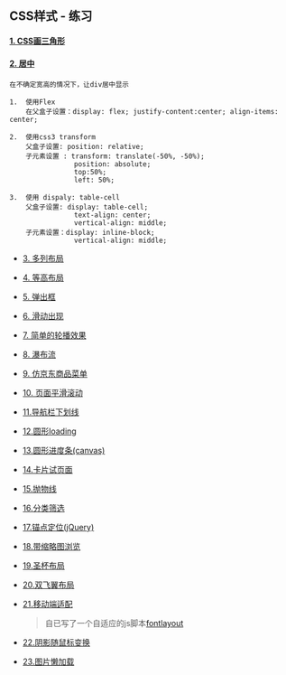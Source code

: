 ## CSS样式 - 练习

#### [1. CSS画三角形](https://github.com/zyj7815/css_exercise/blob/master/page/1.三角形/index.html)

#### [2. 居中](https://github.com/zyj7815/css_exercise/blob/master/page/2.居中/index.html)
```
在不确定宽高的情况下，让div居中显示

1.  使用Flex
    在父盒子设置：display: flex; justify-content:center; align-items: center;

2.  使用css3 transform
    父盒子设置: position: relative;
    子元素设置 : transform: translate(-50%, -50%); 
                position: absolute; 
                top:50%; 
                left: 50%;

3.  使用 dispaly: table-cell
    父盒子设置: display: table-cell; 
                text-align: center; 
                vertical-align: middle;
    子元素设置：display: inline-block; 
                vertical-align: middle;
```

- [3. 多列布局](https://github.com/zyj7815/css_exercise/blob/master/page/3.多列布局/index.html)
- [4. 等高布局](https://github.com/zyj7815/css_exercise/blob/master/page/4.等高布局/index.html)
- [5. 弹出框](https://github.com/zyj7815/css_exercise/blob/master/page/5.弹出框/index.html)
- [6. 滑动出现](https://github.com/zyj7815/css_exercise/blob/master/page/6.滑动出现/index.html)
- [7. 简单的轮播效果](https://github.com/zyj7815/css_exercise/blob/master/page/7.轮播简单/index.html)
- [8. 瀑布流](https://github.com/zyj7815/css_exercise/blob/master/page/8.瀑布流/index.html)
- [9. 仿京东商品菜单](https://github.com/zyj7815/css_exercise/blob/master/page/9.商品菜单/index.html)
- [10. 页面平滑滚动](https://github.com/zyj7815/css_exercise/blob/master/page/10.页面平滑滚动/index.html)
- [11.导航栏下划线](https://github.com/zyj7815/css_exercise/blob/master/page/11.导航栏下划线/index.html)
- [12.圆形loading](https://github.com/zyj7815/css_exercise/blob/master/page/12.圆形loading/index.html)
- [13.圆形进度条(canvas)](https://github.com/zyj7815/css_exercise/blob/master/page/13.圆形进度条(canvas)/index.html)
- [14.卡片试页面](https://github.com/zyj7815/css_exercise/blob/master/page/14.卡片试页面/index.html)
- [15.抛物线](https://github.com/zyj7815/css_exercise/blob/master/page/15.抛物线/index.html)
- [16.分类筛选](https://github.com/zyj7815/css_exercise/blob/master/page/16.分类筛选/index.html)
- [17.锚点定位(jQuery)](https://github.com/zyj7815/css_exercise/blob/master/page/17.锚点定位(jQuery)/index.html)
- [18.带缩略图浏览](https://github.com/zyj7815/css_exercise/blob/master/page/18.带缩略图浏览/index.html)
- [19.圣杯布局](https://github.com/zyj7815/css_exercise/blob/master/page/19.圣杯布局/index.html)
- [20.双飞翼布局](https://github.com/zyj7815/css_exercise/blob/master/page/20.双飞翼布局/index.html)
- [21.移动端适配](https://github.com/zyj7815/css_exercise/blob/master/page/21.移动端适配/index.html)
        
    > 自已写了一个自适应的js脚本[fontlayout](https://github.com/zyj7815/css_exercise/blob/master/page/21.移动端适配/fontlayout.js)
- [22.阴影随鼠标变换](https://github.com/zyj7815/css_exercise/blob/master/page/22.阴影随鼠标变换/index.html)
- [23.图片懒加载](https://github.com/zyj7815/css_exercise/blob/master/page/23.图片懒加载/index.html)
